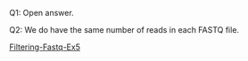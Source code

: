 Q1: Open answer.

Q2: We do have the same number of reads in each FASTQ file.

[Filtering-Fastq-Ex5](https://github.com/Functional-Genomics/TeachingMaterial/blob/Cancer-Genomics-07-2015/doc/13.filtering_fastq.md#exercise-5)
